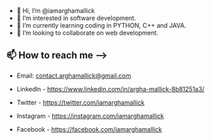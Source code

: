 - 👋 Hi, I’m @iamarghamallick
- 👀 I’m interested in software development.
- 🌱 I’m currently learning coding in PYTHON, C++ and JAVA.
- 💞️ I’m looking to collaborate on web development.

## 📫 How to reach me -->
- Email: contact.arghamallick@gmail.com

- Linkedln - https://www.linkedin.com/in/argha-mallick-8b81251a3/
- Twitter - https://twitter.com/iamarghamallick
- Instagram - https://instagram.com/iamarghamallick
- Facebook - https://facebook.com/iamarghamallick


<!---
iamarghamallick/iamarghamallick is a ✨ special ✨ repository because its `README.md` (this file) appears on your GitHub profile.
You can click the Preview link to take a look at your changes.
--->
